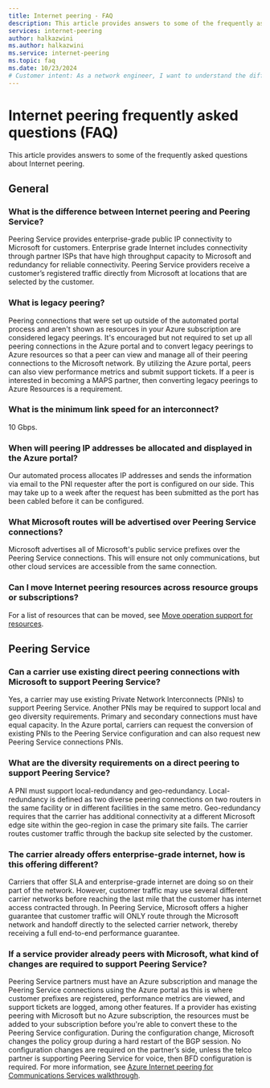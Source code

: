 ```yaml
---
title: Internet peering - FAQ
description: This article provides answers to some of the frequently asked questions asked about Internet peering.
services: internet-peering
author: halkazwini
ms.author: halkazwini
ms.service: internet-peering
ms.topic: faq
ms.date: 10/23/2024
# Customer intent: As a network engineer, I want to understand the differences between Internet peering options and their configurations, so that I can effectively manage my organization’s connectivity and optimize performance when integrating with Microsoft services.
---
```


# Internet peering frequently asked questions (FAQ)

This article provides answers to some of the frequently asked questions about Internet peering.

## General

### What is the difference between Internet peering and Peering Service?

Peering Service provides enterprise-grade public IP connectivity to Microsoft for customers. Enterprise grade Internet includes connectivity through partner ISPs that have high throughput capacity to Microsoft and redundancy for reliable connectivity. Peering Service providers receive a customer’s registered traffic directly from Microsoft at locations that are selected by the customer.

### What is legacy peering?

Peering connections that were set up outside of the automated portal process and aren't shown as resources in your Azure subscription are considered legacy peerings. It's encouraged but not required to set up all peering connections in the Azure portal and to convert legacy peerings to Azure resources so that a peer can view and manage all of their peering connections to the Microsoft network. By utilizing the Azure portal, peers can also view performance metrics and submit support tickets. If a peer is interested in becoming a MAPS partner, then converting legacy peerings to Azure Resources is a requirement.

### What is the minimum link speed for an interconnect?

10 Gbps.

### When will peering IP addresses be allocated and displayed in the Azure portal?

Our automated process allocates IP addresses and sends the information via email to the PNI requester after the port is configured on our side. This may take up to a week after the request has been submitted as the port has been cabled before it can be configured.

### What Microsoft routes will be advertised over Peering Service connections?

Microsoft advertises all of Microsoft's public service prefixes over the Peering Service connections. This will ensure not only communications, but other cloud services are accessible from the same connection.

### Can I move Internet peering resources across resource groups or subscriptions?

For a list of resources that can be moved, see [Move operation support for resources](../azure-resource-manager/management/move-support-resources.md#microsoftpeering).

## Peering Service

### Can a carrier use existing direct peering connections with Microsoft to support Peering Service?

Yes, a carrier may use existing Private Network Interconnects (PNIs) to support Peering Service. Another PNIs may be required to support local and geo diversity requirements. Primary and secondary connections must have equal capacity. In the Azure portal, carriers can request the conversion of existing PNIs to the Peering Service configuration and can also request new Peering Service connections PNIs.

### What are the diversity requirements on a direct peering to support Peering Service?

A PNI must support local-redundancy and geo-redundancy. Local-redundancy is defined as two diverse peering connections on two routers in the same facility or in different facilities in the same metro. Geo-redundancy requires that the carrier has additional connectivity at a different Microsoft edge site within the geo-region in case the primary site fails. The carrier routes customer traffic through the backup site selected by the customer.

### The carrier already offers enterprise-grade internet, how is this offering different?

Carriers that offer SLA and enterprise-grade internet are doing so on their part of the network. However, customer traffic may use several different carrier networks before reaching the last mile that the customer has internet access contracted through. In Peering Service, Microsoft offers a higher guarantee that customer traffic will ONLY route through the Microsoft network and handoff directly to the selected carrier network, thereby receiving a full end-to-end performance guarantee.

### If a service provider already peers with Microsoft, what kind of changes are required to support Peering Service?

Peering Service partners must have an Azure subscription and manage the Peering Service connections using the Azure portal as this is where customer prefixes are registered, performance metrics are viewed, and support tickets are logged, among other features. If a provider has existing peering with Microsoft but no Azure subscription, the resources must be added to your subscription before you're able to convert these to the Peering Service configuration. During the configuration change, Microsoft changes the policy group during a hard restart of the BGP session. No configuration changes are required on the partner’s side, unless the telco partner is supporting Peering Service for voice, then BFD configuration is required. For more information, see [Azure Internet peering for Communications Services walkthrough](walkthrough-communications-services-partner.md).
